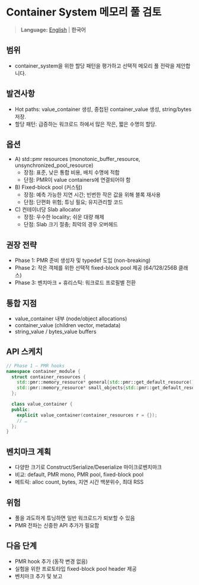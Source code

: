 # Container System 메모리 풀 검토

> **Language:** [English](MEMORY_POOL_REVIEW.md) | **한국어**

## 범위

- container_system을 위한 할당 패턴을 평가하고 선택적 메모리 풀 전략을 제안합니다.

## 발견사항

- Hot paths: value_container 생성, 중첩된 container_value 생성, string/bytes 저장.
- 할당 패턴: 급증하는 워크로드 하에서 많은 작은, 짧은 수명의 할당.

## 옵션

- A) std::pmr resources (monotonic_buffer_resource, unsynchronized_pool_resource)
  - 장점: 표준, 낮은 통합 비용, 배치 수명에 적합
  - 단점: PMR이 value containers에 연결되어야 함
- B) Fixed-block pool (커스텀)
  - 장점: 예측 가능한 지연 시간; 빈번한 작은 값을 위해 블록 재사용
  - 단점: 단편화 위험; 튜닝 필요; 유지관리할 코드
- C) 컨테이너당 Slab allocator
  - 장점: 우수한 locality; 쉬운 대량 해제
  - 단점: Slab 크기 절충; 최악의 경우 오버헤드

## 권장 전략

- Phase 1: PMR 준비 생성자 및 typedef 도입 (non-breaking)
- Phase 2: 작은 객체를 위한 선택적 fixed-block pool 제공 (64/128/256B 클래스)
- Phase 3: 벤치마크 + 휴리스틱: 워크로드 프로필별 전환

## 통합 지점

- value_container 내부 (node/object allocations)
- container_value (children vector, metadata)
- string_value / bytes_value buffers

## API 스케치

```cpp
// Phase 1 – PMR hooks
namespace container_module {
  struct container_resources {
    std::pmr::memory_resource* general{std::pmr::get_default_resource()};
    std::pmr::memory_resource* small_objects{std::pmr::get_default_resource()};
  };

  class value_container {
  public:
    explicit value_container(container_resources r = {});
    // …
  };
}
```

## 벤치마크 계획

- 다양한 크기로 Construct/Serialize/Deserialize 마이크로벤치마크
- 비교: default, PMR mono, PMR pool, fixed-block pool
- 메트릭: alloc count, bytes, 지연 시간 백분위수, 최대 RSS

## 위험

- 풀을 과도하게 튜닝하면 일반 워크로드가 퇴보할 수 있음
- PMR 전파는 신중한 API 추가가 필요함

## 다음 단계

- PMR hook 추가 (동작 변경 없음)
- 실험을 위한 프로토타입 fixed-block pool header 제공
- 벤치마크 추가 및 보고
